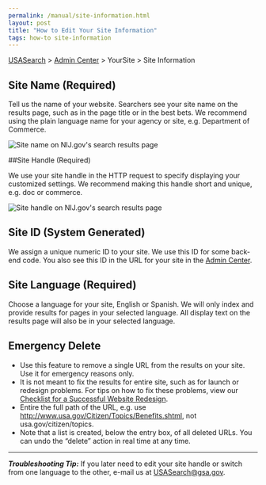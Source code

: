 ```yaml
---
permalink: /manual/site-information.html
layout: post
title: "How to Edit Your Site Information"
tags: how-to site-information
---
```


[USASearch](http://usasearch.howto.gov) > [Admin Center](http://search.usa.gov/affiliates/home) > YourSite > Site Information

## Site Name (Required)

Tell us the name of your website. Searchers see your site name on the results page, such as in the page title or in the best bets. We recommend using the plain language name for your agency or site, e.g. Department of Commerce.

![Site name on NIJ.gov's search results page](http://f22818b4dfc10241d8a3-f1564c64756a8cfee25b6b19953b1d23.r31.cf2.rackcdn.com/site-information-name.png)

##Site Handle (Required)

We use your site handle in the HTTP request to specify displaying your customized settings. We recommend making this handle short and unique, e.g. doc or commerce.

![Site handle on NIJ.gov's search results page](http://f22818b4dfc10241d8a3-f1564c64756a8cfee25b6b19953b1d23.r31.cf2.rackcdn.com/site-information-handle.png)

## Site ID (System Generated)

We assign a unique numeric ID to your site. We use this ID for some back-end code. You also see this ID in the URL for your site in the [Admin Center](http://search.usa.gov/affiliates/home).

## Site Language (Required)

Choose a language for your site, English or Spanish. We will only index and provide results for pages in your selected language. All display text on the results page will also be in your selected language.

## Emergency Delete

* Use this feature to remove a single URL from the results on your site. Use it for emergency reasons only.
* It is not meant to fix the results for entire site, such as for launch or redesign problems. For tips on how to fix these problems, view our [Checklist for a Successful Website Redesign](/blog/redesign.html).
* Entire the full path of the URL, e.g. use <http://www.usa.gov/Citizen/Topics/Benefits.shtml>, not usa.gov/citizen/topics.
* Note that a list is created, below the entry box, of all deleted URLs. You can undo the &#8220;delete” action in real time at any time.

---

***Troubleshooting Tip:*** If you later need to edit your site handle or switch from one language to the other, e-mail us at <USASearch@gsa.gov>.
